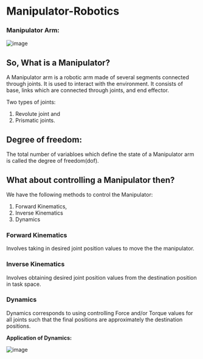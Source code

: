 # Manipulator-Robotics

### Manipulator Arm:

![image](https://i.imgur.com/aeJoJf4.gif)

## So, What is a Manipulator?

A Manipulator arm is a robotic arm made of several segments connected through joints. It is used to interact with the environment.
It consists of base, links which are connected through joints, and end effector.

Two types of joints:

1. Revolute joint and
2. Prismatic joints.

## Degree of freedom:

The total number of variabloes which define the state of a Manipulator arm is called the degree of freedom(dof).

## What about controlling a Manipulator then?

We have the following methods to control the Manipulator:

1. Forward Kinematics,
2. Inverse Kinematics
3. Dynamics

### Forward Kinematics

Involves taking in desired joint position values to move the the manipulator.

### Inverse Kinematics

Involves obtaining desired joint position values from the destination position in task space.

### Dynamics

Dynamics corresponds to using controlling Force and/or Torque values for all joints such that the final positions are approximately the destination positions.

**Application of Dynamics:**

![image](https://i.imgur.com/aeJoJf4.gif)


